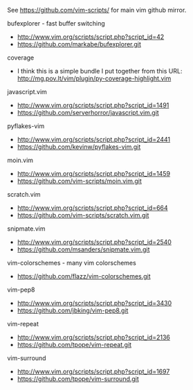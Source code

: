 See https://github.com/vim-scripts/ for main vim github mirror.


bufexplorer - fast buffer switching
*   http://www.vim.org/scripts/script.php?script_id=42
*   https://github.com/markabe/bufexplorer.git

coverage
*   I think this is a simple bundle I put together from this URL:
    http://mg.pov.lt/vim/plugin/py-coverage-highlight.vim

javascript.vim
*   http://www.vim.org/scripts/script.php?script_id=1491
*   https://github.com/serverhorror/javascript.vim.git

pyflakes-vim
*   http://www.vim.org/scripts/script.php?script_id=2441
*   https://github.com/kevinw/pyflakes-vim.git

moin.vim
*   http://www.vim.org/scripts/script.php?script_id=1459
*   https://github.com/vim-scripts/moin.vim.git

scratch.vim
*   http://www.vim.org/scripts/script.php?script_id=664
*   https://github.com/vim-scripts/scratch.vim.git

snipmate.vim
*   http://www.vim.org/scripts/script.php?script_id=2540
*   https://github.com/msanders/snipmate.vim.git

vim-colorschemes - many vim colorschemes
*   https://github.com/flazz/vim-colorschemes.git

vim-pep8
*   http://www.vim.org/scripts/script.php?script_id=3430
*   https://github.com/jbking/vim-pep8.git

vim-repeat
*   http://www.vim.org/scripts/script.php?script_id=2136
*   https://github.com/tpope/vim-repeat.git

vim-surround
*   http://www.vim.org/scripts/script.php?script_id=1697
*   https://github.com/tpope/vim-surround.git



